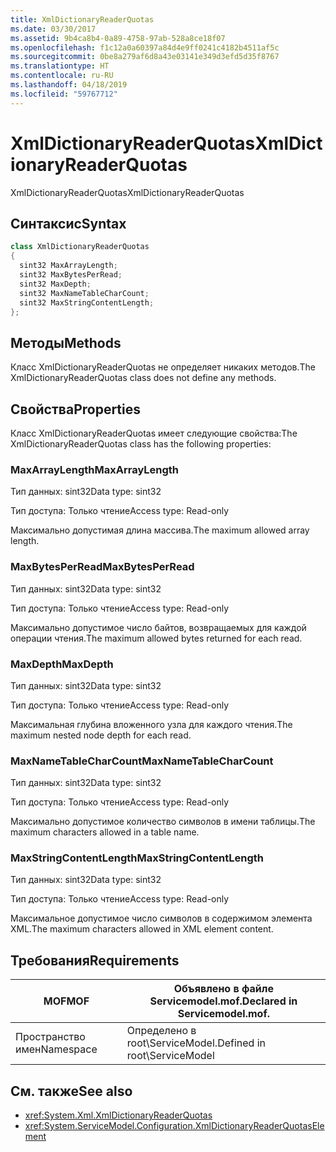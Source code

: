 ```yaml
---
title: XmlDictionaryReaderQuotas
ms.date: 03/30/2017
ms.assetid: 9b4ca8b4-0a89-4758-97ab-528a8ce18f07
ms.openlocfilehash: f1c12a0a60397a84d4e9ff0241c4182b4511af5c
ms.sourcegitcommit: 0be8a279af6d8a43e03141e349d3efd5d35f8767
ms.translationtype: HT
ms.contentlocale: ru-RU
ms.lasthandoff: 04/18/2019
ms.locfileid: "59767712"
---
```

# <a name="xmldictionaryreaderquotas"></a><span data-ttu-id="27a18-102">XmlDictionaryReaderQuotas</span><span class="sxs-lookup"><span data-stu-id="27a18-102">XmlDictionaryReaderQuotas</span></span>
<span data-ttu-id="27a18-103">XmlDictionaryReaderQuotas</span><span class="sxs-lookup"><span data-stu-id="27a18-103">XmlDictionaryReaderQuotas</span></span>  
  
## <a name="syntax"></a><span data-ttu-id="27a18-104">Синтаксис</span><span class="sxs-lookup"><span data-stu-id="27a18-104">Syntax</span></span>  
  
```csharp
class XmlDictionaryReaderQuotas  
{  
  sint32 MaxArrayLength;  
  sint32 MaxBytesPerRead;  
  sint32 MaxDepth;  
  sint32 MaxNameTableCharCount;  
  sint32 MaxStringContentLength;  
};  
```  
  
## <a name="methods"></a><span data-ttu-id="27a18-105">Методы</span><span class="sxs-lookup"><span data-stu-id="27a18-105">Methods</span></span>  
 <span data-ttu-id="27a18-106">Класс XmlDictionaryReaderQuotas не определяет никаких методов.</span><span class="sxs-lookup"><span data-stu-id="27a18-106">The XmlDictionaryReaderQuotas class does not define any methods.</span></span>  
  
## <a name="properties"></a><span data-ttu-id="27a18-107">Свойства</span><span class="sxs-lookup"><span data-stu-id="27a18-107">Properties</span></span>  
 <span data-ttu-id="27a18-108">Класс XmlDictionaryReaderQuotas имеет следующие свойства:</span><span class="sxs-lookup"><span data-stu-id="27a18-108">The XmlDictionaryReaderQuotas class has the following properties:</span></span>  
  
### <a name="maxarraylength"></a><span data-ttu-id="27a18-109">MaxArrayLength</span><span class="sxs-lookup"><span data-stu-id="27a18-109">MaxArrayLength</span></span>  
 <span data-ttu-id="27a18-110">Тип данных: sint32</span><span class="sxs-lookup"><span data-stu-id="27a18-110">Data type: sint32</span></span>  
  
 <span data-ttu-id="27a18-111">Тип доступа: Только чтение</span><span class="sxs-lookup"><span data-stu-id="27a18-111">Access type: Read-only</span></span>  
  
 <span data-ttu-id="27a18-112">Максимально допустимая длина массива.</span><span class="sxs-lookup"><span data-stu-id="27a18-112">The maximum allowed array length.</span></span>  
  
### <a name="maxbytesperread"></a><span data-ttu-id="27a18-113">MaxBytesPerRead</span><span class="sxs-lookup"><span data-stu-id="27a18-113">MaxBytesPerRead</span></span>  
 <span data-ttu-id="27a18-114">Тип данных: sint32</span><span class="sxs-lookup"><span data-stu-id="27a18-114">Data type: sint32</span></span>  
  
 <span data-ttu-id="27a18-115">Тип доступа: Только чтение</span><span class="sxs-lookup"><span data-stu-id="27a18-115">Access type: Read-only</span></span>  
  
 <span data-ttu-id="27a18-116">Максимально допустимое число байтов, возвращаемых для каждой операции чтения.</span><span class="sxs-lookup"><span data-stu-id="27a18-116">The maximum allowed bytes returned for each read.</span></span>  
  
### <a name="maxdepth"></a><span data-ttu-id="27a18-117">MaxDepth</span><span class="sxs-lookup"><span data-stu-id="27a18-117">MaxDepth</span></span>  
 <span data-ttu-id="27a18-118">Тип данных: sint32</span><span class="sxs-lookup"><span data-stu-id="27a18-118">Data type: sint32</span></span>  
  
 <span data-ttu-id="27a18-119">Тип доступа: Только чтение</span><span class="sxs-lookup"><span data-stu-id="27a18-119">Access type: Read-only</span></span>  
  
 <span data-ttu-id="27a18-120">Максимальная глубина вложенного узла для каждого чтения.</span><span class="sxs-lookup"><span data-stu-id="27a18-120">The maximum nested node depth for each read.</span></span>  
  
### <a name="maxnametablecharcount"></a><span data-ttu-id="27a18-121">MaxNameTableCharCount</span><span class="sxs-lookup"><span data-stu-id="27a18-121">MaxNameTableCharCount</span></span>  
 <span data-ttu-id="27a18-122">Тип данных: sint32</span><span class="sxs-lookup"><span data-stu-id="27a18-122">Data type: sint32</span></span>  
  
 <span data-ttu-id="27a18-123">Тип доступа: Только чтение</span><span class="sxs-lookup"><span data-stu-id="27a18-123">Access type: Read-only</span></span>  
  
 <span data-ttu-id="27a18-124">Максимально допустимое количество символов в имени таблицы.</span><span class="sxs-lookup"><span data-stu-id="27a18-124">The maximum characters allowed in a table name.</span></span>  
  
### <a name="maxstringcontentlength"></a><span data-ttu-id="27a18-125">MaxStringContentLength</span><span class="sxs-lookup"><span data-stu-id="27a18-125">MaxStringContentLength</span></span>  
 <span data-ttu-id="27a18-126">Тип данных: sint32</span><span class="sxs-lookup"><span data-stu-id="27a18-126">Data type: sint32</span></span>  
  
 <span data-ttu-id="27a18-127">Тип доступа: Только чтение</span><span class="sxs-lookup"><span data-stu-id="27a18-127">Access type: Read-only</span></span>  
  
 <span data-ttu-id="27a18-128">Максимальное допустимое число символов в содержимом элемента XML.</span><span class="sxs-lookup"><span data-stu-id="27a18-128">The maximum characters allowed in XML element content.</span></span>  
  
## <a name="requirements"></a><span data-ttu-id="27a18-129">Требования</span><span class="sxs-lookup"><span data-stu-id="27a18-129">Requirements</span></span>  
  
|<span data-ttu-id="27a18-130">MOF</span><span class="sxs-lookup"><span data-stu-id="27a18-130">MOF</span></span>|<span data-ttu-id="27a18-131">Объявлено в файле Servicemodel.mof.</span><span class="sxs-lookup"><span data-stu-id="27a18-131">Declared in Servicemodel.mof.</span></span>|  
|---------|-----------------------------------|  
|<span data-ttu-id="27a18-132">Пространство имен</span><span class="sxs-lookup"><span data-stu-id="27a18-132">Namespace</span></span>|<span data-ttu-id="27a18-133">Определено в root\ServiceModel.</span><span class="sxs-lookup"><span data-stu-id="27a18-133">Defined in root\ServiceModel</span></span>|  
  
## <a name="see-also"></a><span data-ttu-id="27a18-134">См. также</span><span class="sxs-lookup"><span data-stu-id="27a18-134">See also</span></span>

- <xref:System.Xml.XmlDictionaryReaderQuotas>
- <xref:System.ServiceModel.Configuration.XmlDictionaryReaderQuotasElement>
